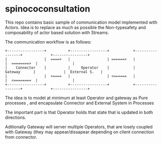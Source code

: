 spinococonsultation
===================


This repo contains basic sample of communication model implemented with Actors. 
Idea is to replace as much as possible the Non-typesafety and composability of actor based
solution with Streams. 

The communication workflow is as follows:

```
+-----------------+          +-----------------+           +-----------------+             +----------------+
|                 |  ====>   |                 | ======>   |                 |  ========>  |                |
|    Connector    |          |     Operator    |           |    Gateway      |             |  External S.   |
|                 |  <====   |                 | <======   |                 |  <========  |                |
+-----------------+          +-----------------+           +-----------------+             +----------------+

```


The idea is to model at minimum at least Operator and gateway as Pure processes , and encapsulate Connector 
and External System in Processes

The important part is that Operator holds that state that is updated in both directions. 

Aditionally Gateway will server multiple Operators, that are losely coupled with Gateway (they may appear/dissapear depending
on client connection from connector. 


